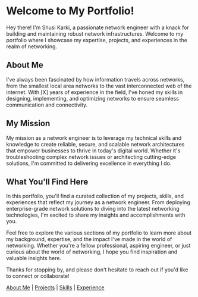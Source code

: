 <!-- 
# Welcome to My IT Engineer Portfolio!

Welcome to my portfolio! I'm an IT engineer passionate about technology and solving complex problems. Explore the sections below to learn more about me.

[About](about.md) | [Projects](projects.md) | [Skills](skills.md) | [Experience](experience.md) 
-->

# Welcome to My Portfolio!

Hey there! I'm Shusi Karki, a passionate network engineer with a knack for building and maintaining robust network infrastructures. Welcome to my portfolio where I showcase my expertise, projects, and experiences in the realm of networking.

## About Me

I've always been fascinated by how information travels across networks, from the smallest local area networks to the vast interconnected web of the internet. With [X] years of experience in the field, I've honed my skills in designing, implementing, and optimizing networks to ensure seamless communication and connectivity.

## My Mission

My mission as a network engineer is to leverage my technical skills and knowledge to create reliable, secure, and scalable network architectures that empower businesses to thrive in today's digital world. Whether it's troubleshooting complex network issues or architecting cutting-edge solutions, I'm committed to delivering excellence in everything I do.

## What You'll Find Here

In this portfolio, you'll find a curated collection of my projects, skills, and experiences that reflect my journey as a network engineer. From deploying enterprise-grade network solutions to diving into the latest networking technologies, I'm excited to share my insights and accomplishments with you.

Feel free to explore the various sections of my portfolio to learn more about my background, expertise, and the impact I've made in the world of networking. Whether you're a fellow professional, aspiring engineer, or just curious about the world of networking, I hope you find inspiration and valuable insights here.

Thanks for stopping by, and please don't hesitate to reach out if you'd like to connect or collaborate!

[About Me](about.md) | [Projects](projects.md) | [Skills](skills.md) | [Experience](experience.md)

